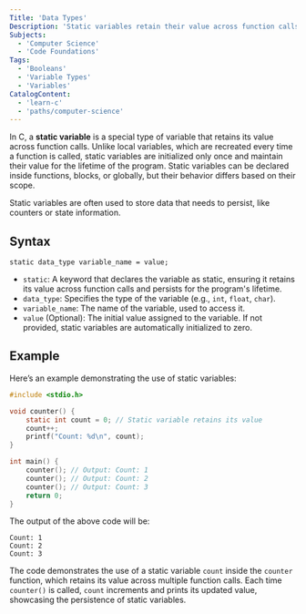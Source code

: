 ```yaml
---
Title: 'Data Types'
Description: 'Static variables retain their value across function calls and exist for the lifetime of the program, providing persistent storage.'
Subjects:
  - 'Computer Science'
  - 'Code Foundations'
Tags:
  - 'Booleans'
  - 'Variable Types'
  - 'Variables'
CatalogContent:
  - 'learn-c'
  - 'paths/computer-science'
---
```


In C, a **static variable** is a special type of variable that retains its value across function calls. Unlike local variables, which are recreated every time a function is called, static variables are initialized only once and maintain their value for the lifetime of the program. Static variables can be declared inside functions, blocks, or globally, but their behavior differs based on their scope.

Static variables are often used to store data that needs to persist, like counters or state information.

## Syntax

```pseudo
static data_type variable_name = value;
```

- `static`: A keyword that declares the variable as static, ensuring it retains its value across function calls and persists for the program's lifetime.
- `data_type`: Specifies the type of the variable (e.g., `int`, `float`, `char`).
- `variable_name`: The name of the variable, used to access it.
- `value` (Optional): The initial value assigned to the variable. If not provided, static variables are automatically initialized to zero.

## Example

Here’s an example demonstrating the use of static variables:

```c
#include <stdio.h>

void counter() {
    static int count = 0; // Static variable retains its value
    count++;
    printf("Count: %d\n", count);
}

int main() {
    counter(); // Output: Count: 1
    counter(); // Output: Count: 2
    counter(); // Output: Count: 3
    return 0;
}
```

The output of the above code will be:

```shell
Count: 1
Count: 2
Count: 3
```

The code demonstrates the use of a static variable `count` inside the `counter` function, which retains its value across multiple function calls. Each time `counter()` is called, `count` increments and prints its updated value, showcasing the persistence of static variables.
